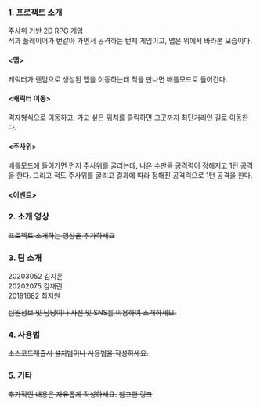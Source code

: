 ### 1. 프로잭트 소개
주사위 기반 2D RPG 게임 <br>
적과 플레이어가 번갈아 가면서 공격하는 턴제 게임이고, 맵은 위에서 바라본 모습이다.

#### <맵>
캐릭터가 랜덤으로 생성된 맵을 이동하는데 적을 만나면 배틀모드로 들어간다.
#### <캐릭터 이동>
격자형식으로 이동하고, 가고 싶은 위치를 클릭하면 그곳까지 최단거리인 길로 이동한다.
#### <주사위>
배틀모드에 들어가면 먼저 주사위를 굴리는데, 나온 수만큼 공격력이 정해지고 1턴 공격을 한다.
그리고 적도 주사위를 굴리고 결과에 따라 정해진 공격력으로 1턴 공격을 한다.
#### <이벤트>


### 2. 소개 영상

~~프로젝트 소개하는 영상을 추가하세요~~

### 3. 팀 소개

20203052 김지훈  
20202075 김채린  
20191682 최지원  

~~팀원정보 및 담당이나 사진 및 SNS를 이용하여 소개하세요.~~

### 4. 사용법

~~소스코드제출시 설치법이나 사용법을 작성하세요.~~

### 5. 기타

~~추가적인 내용은 자유롭게 작성하세요.~~
~~참고한 링크~~
